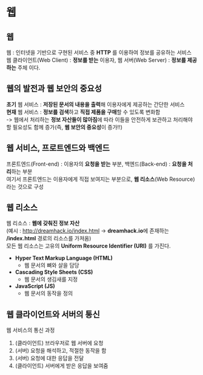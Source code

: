 # 웹  
## 웹  
웹 : 인터넷을 기반으로 구현된 서비스 중 **HTTP** 를 이용하여 정보를 공유하는 서비스  
웹 클라이언트(Web Client) : **정보를 받는** 이용자, 웹 서버(Web Server) : **정보를 제공하는** 주체 이다.  

## 웹의 발전과 웹 보안의 중요성  
**초기** 웹 서비스 : **저장된 문서의 내용을 출력**해 이용자에게 제공하는 간단한 서비스  
**현재** 웹 서비스 : **정보를 검색**하고 **직접 제품을 구매**할 수 있도록 변화함  
-> 웹에서 처리하는 **정보 자산들이 많아짐**에 따라 이들을 안전하게 보관하고 처리해야 할 필요성도 함께 증가(즉, **웹 보안의 중요성**이 증가!!)  
  
## 웹 서비스, 프로트엔드와 백엔드  
프론트엔드(Front-end) : 이용자의 **요청을 받는** 부분, 백엔드(Back-end) : **요청을 처리**하는 부분  
여기서 프론트엔드는 이용자에게 직접 보여지는 부분으로, **웹 리소스**(Web Resource)라는 것으로 구성  

## 웹 리소스  
웹 리소스 : **웹에 갖춰진 정보 자산**  
(예시 : http://dreamhack.io/index.html -> **dreamhack.io**에 존재하는 **/index.html** 경로의 리소스를 가져옴)  
모든 웹 리소스는 고유의 **Uniform Resource Identifier (URI)** 를 가진다.  
- **Hyper Text Markup Language (HTML)**
  - 웹 문서의 뼈와 살을 담당
- **Cascading Style Sheets (CSS)**
  - 웹 문서의 생김새를 지정  
- **JavaScript (JS)**
  - 웹 문서의 동작을 정의

## 웹 클라이언트와 서버의 통신  
웹 서비스의 통신 과정  
1. (클라이언트) 브라우저로 웹 서버에 요청
2. (서버) 요청을 해석하고, 적절한 동작을 함
3. (서버) 요청에 대한 응답을 전달
4. (클라이언트) 서버에게 받은 응답을 보여줌
